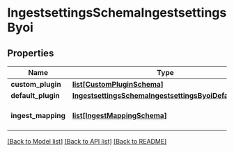 # IngestsettingsSchemaIngestsettingsByoi

## Properties
Name | Type | Description | Notes
------------ | ------------- | ------------- | -------------
**custom_plugin** | [**list[CustomPluginSchema]**](CustomPluginSchema.md) |  | [optional] 
**default_plugin** | [**IngestsettingsSchemaIngestsettingsByoiDefaultplugin**](IngestsettingsSchemaIngestsettingsByoiDefaultplugin.md) |  | [optional] 
**ingest_mapping** | [**list[IngestMappingSchema]**](IngestMappingSchema.md) | Ingest to sensor/device mapping | [optional] 

[[Back to Model list]](../README.md#documentation-for-models) [[Back to API list]](../README.md#documentation-for-api-endpoints) [[Back to README]](../README.md)


